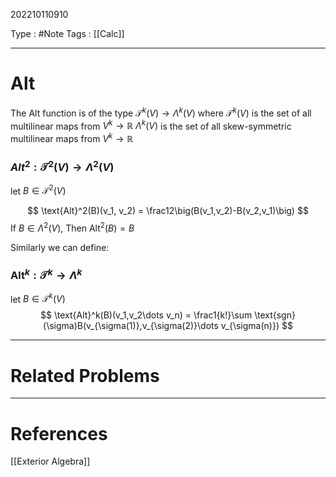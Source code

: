 202210110910

Type : #Note
Tags : [[Calc]]

---
# Alt
The $\text{Alt}$ function is of the type $\mathcal T^k(V)\to \Lambda^k(V)$ where
$\mathcal T^k(V)$ is the set of all multilinear maps from $V^k \to \mathbb R$ 
$\Lambda^k(V)$ is the set of all skew-symmetric multilinear maps from $V^k\to\mathbb R$

### $Alt^2:\mathcal T^2(V)\to \Lambda^2(V)$
let $B\in \mathcal T^2(V)$

$$
\text{Alt}^2(B)(v_1, v_2) = \frac12\big(B(v_1,v_2)-B(v_2,v_1)\big)
$$
If $B\in \Lambda^2(V)$, Then $\text{Alt}^2(B) = B$

Similarly we can define:
### $\text{Alt}^k : \mathcal T^k \to \Lambda^k$
let $B\in\mathcal T^k(V)$
$$
\text{Alt}^k(B)(v_1,v_2\dots v_n) = 
\frac1{k!}\sum \text{sgn}(\sigma)B(v_{\sigma(1)},v_{\sigma(2)}\dots v_{\sigma(n)})
$$


---
# Related Problems

---
# References
[[Exterior Algebra]]